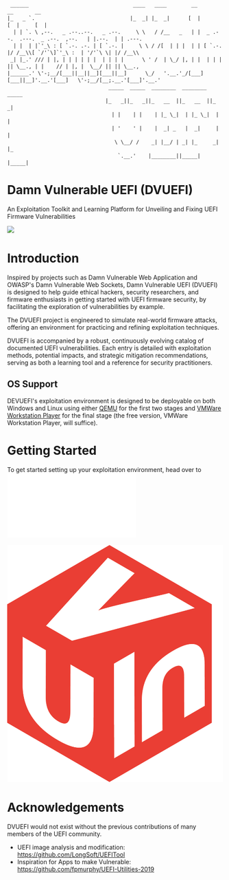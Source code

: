 ```
 ______                                  ____   ____        __                                 __       __ 
|_   _ `.                               |_  _| |_  _|      [  |                               [  |     [  |
  | | `. \ ,--.   _ .--..--.   _ .--.     \ \   / /__   _   | |  _ .--.  .---.  _ .--.  ,--.   | |.--.  | | .---. 
  | |  | |`'_\ : [ `.-. .-. | [ `.-. |     \ \ / /[  | | |  | | [ `.-. |/ /__\\[ `/'`\]`'_\ :  | '/'`\ \| |/ /__\\
 _| |_.' /// | |, | | | | | |  | | | |      \ ' /  | \_/ |, | |  | | | || \__., | |    // | |, |  \__/ || || \__.,
|______.' \'-;__/[___||__||__][___||__]      \_/   '.__.'_/[___][___||__]'.__.'[___]   \'-;__/[__;.__.'[___]'.__.'
                                 _____  _____  ________  ________  _____                                                                           
                                |_   _||_   _||_   __  ||_   __  ||_   _|
                                  | |    | |    | |_ \_|  | |_ \_|  | |  
                                  | '    ' |    |  _| _   |  _|     | |  
                                   \ \__/ /    _| |__/ | _| |_     _| |_ 
                                    `.__.'    |________||_____|   |_____|
```

# Damn Vulnerable UEFI (DVUEFI)

An Exploitation Toolkit and Learning Platform for Unveiling and Fixing UEFI Firmware Vulnerabilities

![](./docs/img/dvuefi.png)

# Introduction
Inspired by projects such as Damn Vulnerable Web Application and OWASP's Damn Vulnerable Web Sockets, Damn Vulnerable UEFI (DVUEFI) is designed to help guide ethical hackers, security researchers, and firmware enthusiasts in getting started with UEFI firmware security, by facilitating the exploration of vulnerabilities by example.

The DVUEFI project is engineered to simulate real-world firmware attacks, offering an environment for practicing and refining exploitation techniques.

DVUEFI is accompanied by a robust, continuously evolving catalog of documented UEFI vulnerabilities.
Each entry is detailed with exploitation methods, potential impacts, and strategic mitigation recommendations, serving as both a learning tool and a reference for security practitioners.


## OS Support
DEVUEFI's exploitation environment is designed to be deployable on both Windows and Linux using either [QEMU](https://www.qemu.org/) for the first two stages and [VMWare Workstation Player](https://www.vmware.com/products/workstation-player/workstation-player-evaluation.html) for the final stage (the free version, VMWare Workstation Player, will suffice).

# Getting Started
To get started setting up your exploitation environment, head over to ![Level 0: Setup](./docs/0-environment-setup/README.md)

![](docs/media/DVUEFILogo.png)

# Acknowledgements
DVUEFI would not exist without the previous contributions of many members of the UEFI community.

* UEFI image analysis and modification: https://github.com/LongSoft/UEFITool
* Inspiration for Apps to make Vulnerable: https://github.com/fpmurphy/UEFI-Utilities-2019
